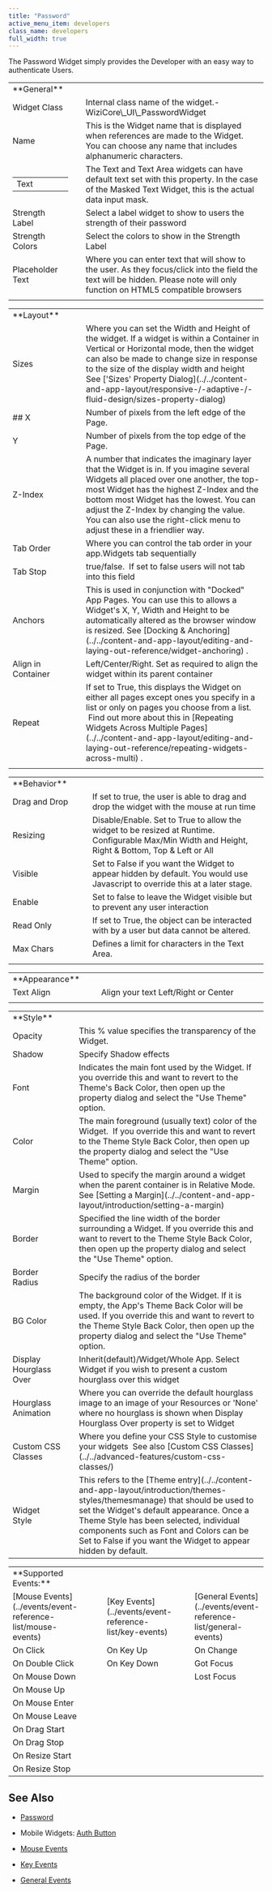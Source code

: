 ```yaml
---
title: "Password"
active_menu_item: developers
class_name: developers
full_width: true
---
```



The Password Widget simply provides the Developer with an easy way to authenticate Users.

<table>
<tr>
<td width="148">
<a id="general"> </a> **General**

</td>
<td width="15">
</td>
<td width="779">
</td>
</tr>
<tr>
<td width="148">
Widget Class

</td>
<td width="15">
</td>
<td width="779">
Internal class name of the widget.- WiziCore\_UI\_PasswordWidget

</td>
</tr>
<tr>
<td width="148">
Name

</td>
<td width="15">
</td>
<td width="779">
This is the Widget name that is displayed when references are made to the Widget. You can choose any name that includes alphanumeric characters.

</td>
</tr>
<tr>
<td width="148">
<table>
<tr>
<td width="148">
Text

</td>
</tr>
</table>
</td>
<td width="15">
</td>
<td width="779">
The Text and Text Area widgets can have default text set with this property. In the case of the Masked Text Widget, this is the actual data input mask.

</td>
</tr>
<tr>
<td width="148">
Strength Label

</td>
<td width="15">
</td>
<td width="779">
Select a label widget to show to users the strength of their password

</td>
</tr>
<tr>
<td width="148">
Strength Colors

</td>
<td width="15">
</td>
<td width="779">
Select the colors to show in the Strength Label

</td>
</tr>
<tr>
<td width="148">
Placeholder Text

</td>
<td width="15">
</td>
<td width="779">
Where you can enter text that will show to the user. As they focus/click into the field the text will be hidden. Please note will only function on HTML5 compatible browsers

</td>
</tr>
<tr>
<td width="148">
</td>
<td width="15">
</td>
<td width="779">
</td>
</tr>
</table>
<table>
<tr>
<td width="148">
<a id="layout"> </a> **Layout**

</td>
<td width="15">
</td>
<td width="779">
</td>
</tr>
<tr>
<td width="148">
Sizes

</td>
<td width="15">
</td>
<td width="779">
Where you can set the Width and Height of the widget. If a widget is within a Container in Vertical or Horizontal mode, then the widget can also be made to change size in response to the size of the display width and height See ['Sizes' Property Dialog](../../content-and-app-layout/responsive-/-adaptive-/-fluid-design/sizes-property-dialog)

</td>
</tr>
<tr>
<td width="148">
## X

</td>
<td width="15">
</td>
<td width="779">
Number of pixels from the left edge of the Page.

</td>
</tr>
<tr>
<td width="148">
Y

</td>
<td width="15">
</td>
<td width="779">
Number of pixels from the top edge of the Page.

</td>
</tr>
<tr>
<td width="148">
Z-Index

</td>
<td width="15">
</td>
<td width="779">
A number that indicates the imaginary layer that the Widget is in. If you imagine several Widgets all placed over one another, the top-most Widget has the highest Z-Index and the bottom most Widget has the lowest. You can adjust the Z-Index by changing the value. You can also use the right-click menu to adjust these in a friendlier way.

</td>
</tr>
<tr>
<td width="148">
Tab Order

</td>
<td width="15">
</td>
<td width="779">
Where you can control the tab order in your app.Widgets tab sequentially

</td>
</tr>
<tr>
<td width="148">
Tab Stop

</td>
<td width="15">
</td>
<td width="779">
true/false.  If set to false users will not tab into this field

</td>
</tr>
<tr>
<td width="148">
Anchors

</td>
<td width="15">
</td>
<td width="779">
This is used in conjunction with "Docked" App Pages. You can use this to allows a Widget's X, Y, Width and Height to be automatically altered as the browser window is resized. See [Docking & Anchoring](../../content-and-app-layout/editing-and-laying-out-reference/widget-anchoring) .

</td>
</tr>
<tr>
<td width="148">
Align in Container

</td>
<td width="15">
</td>
<td width="779">
Left/Center/Right. Set as required to align the widget within its parent container

</td>
</tr>
<tr>
<td width="148">
Repeat

</td>
<td width="15">
</td>
<td width="779">
If set to True, this displays the Widget on either all pages except ones you specify in a list or only on pages you choose from a list.  Find out more about this in [Repeating Widgets Across Multiple Pages](../../content-and-app-layout/editing-and-laying-out-reference/repeating-widgets-across-multi) .

</td>
</tr>
<tr>
<td width="148">
</td>
<td width="15">
</td>
<td width="779">
</td>
</tr>
</table>
<table>
<tr>
<td width="148">
<a id="behavior"> </a> **Behavior**

</td>
<td width="15">
</td>
<td width="779">
</td>
</tr>
<tr>
<td width="148">
Drag and Drop

</td>
<td width="15">
</td>
<td width="779">
If set to true, the user is able to drag and drop the widget with the mouse at run time

</td>
</tr>
<tr>
<td width="148">
Resizing

</td>
<td width="15">
</td>
<td width="779">
Disable/Enable. Set to True to allow the widget to be resized at Runtime. Configurable Max/Min Width and Height, Right & Bottom, Top & Left or All

</td>
</tr>
<tr>
<td width="148">
Visible

</td>
<td width="15">
</td>
<td width="779">
Set to False if you want the Widget to appear hidden by default. You would use Javascript to override this at a later stage.

</td>
</tr>
<tr>
<td width="148">
Enable

</td>
<td width="15">
</td>
<td width="779">
Set to false to leave the Widget visible but to prevent any user interaction

</td>
</tr>
<tr>
<td width="148">
Read Only

</td>
<td width="15">
</td>
<td width="779">
If set to True, the object can be interacted with by a user but data cannot be altered.

</td>
</tr>
<tr>
<td width="148">
Max Chars

</td>
<td width="15">
</td>
<td width="779">
Defines a limit for characters in the Text Area.

</td>
</tr>
<tr>
<td width="148">
</td>
<td width="15">
</td>
<td width="779">
</td>
</tr>
</table>
<table>
<tr>
<td width="146">
<a id="appearance"> </a> **Appearance**

</td>
<td width="17">
</td>
<td width="780">
</td>
</tr>
<tr>
<td width="146">
Text Align

</td>
<td width="17">
</td>
<td width="780">
Align your text Left/Right or Center

</td>
</tr>
<tr>
<td width="146">
</td>
<td width="17">
</td>
<td width="780">
</td>
</tr>
</table>
<table>
<tr>
<td width="148">
<a id="style"> </a> **Style**

</td>
<td width="15">
</td>
<td width="779">
</td>
</tr>
<tr>
<td width="148">
Opacity

</td>
<td width="15">
</td>
<td width="779">
This % value specifies the transparency of the Widget.

</td>
</tr>
<tr>
<td width="148">
Shadow

</td>
<td width="15">
</td>
<td width="779">
Specify Shadow effects

</td>
</tr>
<tr>
<td width="148">
Font

</td>
<td width="15">
</td>
<td width="779">
Indicates the main font used by the Widget. If you override this and want to revert to the Theme's Back Color, then open up the property dialog and select the "Use Theme" option.

</td>
</tr>
<tr>
<td width="148">
Color

</td>
<td width="15">
</td>
<td width="779">
The main foreground (usually text) color of the Widget.  If you override this and want to revert to the Theme Style Back Color, then open up the property dialog and select the "Use Theme" option.

</td>
</tr>
<tr>
<td width="148">
Margin

</td>
<td width="15">
</td>
<td width="779">
Used to specify the margin around a widget when the parent container is in Relative Mode. See [Setting a Margin](../../content-and-app-layout/introduction/setting-a-margin)

</td>
</tr>
<tr>
<td width="148">
Border

</td>
<td width="15">
</td>
<td width="779">
Specified the line width of the border surrounding a Widget. If you override this and want to revert to the Theme Style Back Color, then open up the property dialog and select the "Use Theme" option.

</td>
</tr>
<tr>
<td width="148">
Border Radius

</td>
<td width="15">
</td>
<td width="779">
Specify the radius of the border

</td>
</tr>
<tr>
<td width="148">
BG Color

</td>
<td width="15">
</td>
<td width="779">
The background color of the Widget. If it is empty, the App's Theme Back Color will be used. If you override this and want to revert to the Theme Style Back Color, then open up the property dialog and select the "Use Theme" option.

</td>
</tr>
<tr>
<td width="148">
Display Hourglass Over

</td>
<td width="15">
</td>
<td width="779">
Inherit(default)/Widget/Whole App. Select Widget if you wish to present a custom hourglass over this widget

</td>
</tr>
<tr>
<td width="148">
Hourglass Animation

</td>
<td width="15">
</td>
<td width="779">
Where you can override the default hourglass image to an image of your Resources or 'None' where no hourglass is shown when Display Hourglass Over property is set to Widget

</td>
</tr>
<tr>
<td width="148">
Custom CSS Classes

</td>
<td width="15">
</td>
<td width="779">
Where you define your CSS Style to customise your widgets  See also [Custom CSS Classes](../../advanced-features/custom-css-classes/)

</td>
</tr>
<tr>
<td width="148">
Widget Style

</td>
<td width="15">
</td>
<td width="779">
This refers to the [Theme entry](../../content-and-app-layout/introduction/themes-styles/themesmanage) that should be used to set the Widget's default appearance. Once a Theme Style has been selected, individual components such as Font and Colors can be Set to False if you want the Widget to appear hidden by default.

</td>
</tr>
</table>

<table>
<tr>
<td width="148">
**Supported Events:**

</td>
<td width="15">
</td>
<td width="120">
</td>
<td width="17">
</td>
<td width="108">
</td>
</tr>
<tr>
<td width="148">
[Mouse Events](../events/event-reference-list/mouse-events)

</td>
<td width="15">
</td>
<td width="120">
[Key Events](../events/event-reference-list/key-events)

</td>
<td width="17">
</td>
<td width="108">
[General Events](../events/event-reference-list/general-events)

</td>
</tr>
<tr>
<td width="148">
On Click

</td>
<td width="15">
</td>
<td width="120">
On Key Up

</td>
<td width="17">
</td>
<td width="108">
On Change

</td>
</tr>
<tr>
<td width="148">
On Double Click

</td>
<td width="15">
</td>
<td width="120">
On Key Down

</td>
<td width="17">
</td>
<td width="108">
Got Focus

</td>
</tr>
<tr>
<td width="148">
On Mouse Down

</td>
<td width="15">
</td>
<td width="120">
</td>
<td width="17">
</td>
<td width="108">
Lost Focus

</td>
</tr>
<tr>
<td width="148">
On Mouse Up

</td>
<td width="15">
</td>
<td width="120">
</td>
<td width="17">
</td>
<td width="108">
</td>
</tr>
<tr>
<td width="148">
On Mouse Enter

</td>
<td width="15">
</td>
<td width="120">
</td>
<td width="17">
</td>
<td width="108">
</td>
</tr>
<tr>
<td width="148">
On Mouse Leave

</td>
<td width="15">
</td>
<td width="120">
</td>
<td width="17">
</td>
<td width="108">
</td>
</tr>
<tr>
<td width="148">
On Drag Start

</td>
<td width="15">
</td>
<td width="120">
</td>
<td width="17">
</td>
<td width="108">
</td>
</tr>
<tr>
<td width="148">
On Drag Stop

</td>
<td width="15">
</td>
<td width="120">
</td>
<td width="17">
</td>
<td width="108">
</td>
</tr>
<tr>
<td width="148">
On Resize Start

</td>
<td width="15">
</td>
<td width="120">
</td>
<td width="17">
</td>
<td width="108">
</td>
</tr>
<tr>
<td width="148">
On Resize Stop

</td>
<td width="15">
</td>
<td width="120">
</td>
<td width="17">
</td>
<td width="108">
</td>
</tr>
</table>

## See Also

 - [Password](../../advanced-features/authentication-for-your-apps/password)

 - Mobile Widgets: [Auth Button](../mobile/auth-button)

 - [Mouse Events](../events/event-reference-list/mouse-events)

 - [Key Events](../events/event-reference-list/key-events)

 - [General Events](../events/event-reference-list/general-events)

